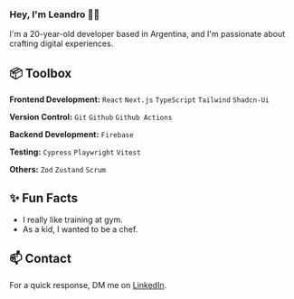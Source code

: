 ### Hey, I'm Leandro 👋🏽  

I'm a 20-year-old developer based in Argentina, and I'm passionate about crafting digital experiences.

## 📦 Toolbox

**Frontend Development:** `React` `Next.js` `TypeScript` `Tailwind` `Shadcn-Ui`
 
**Version Control:** `Git` `Github` `Github Actions`

**Backend Development:** `Firebase` 

**Testing:** `Cypress` `Playwright` `Vitest`

**Others:** `Zod` `Zustand` `Scrum`
 
## ✨ Fun Facts 

- I really like training at gym.
- As a kid, I wanted to be a chef.

## 📫 Contact

 For a quick response, DM me on [LinkedIn](https://www.linkedin.com/in/leandiaz/). 
 
